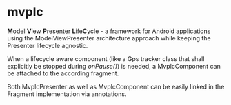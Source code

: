 # mvplc

<b>M</b>odel <b>V</b>iew <b>P</b>resenter <b>L</b>ife<b>C</b>ycle - a framework for Android applications using the ModelViewPresenter architecture approach while keeping the Presenter lifecycle agnostic. 

When a lifecycle aware component (like a Gps tracker class that shall explicitly be stopped during <i>onPause()</i>) is needed, a MvplcComponent can be attached to the according fragment. 

Both MvplcPresenter as well as MvplcComponent can be easily linked in the Fragment implementation via annotations.